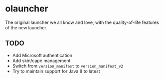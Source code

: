 # olauncher
The original launcher we all know and love, with the quality-of-life features of the new launcher.

## TODO
- Add Microsoft authentication
- Add skin/cape management
- Switch from `version_manifest` to `version_manifest_v2`
- Try to maintain support for Java 8 to latest
